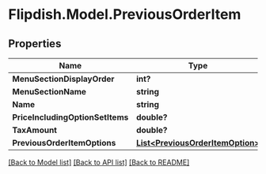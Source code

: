 # Flipdish.Model.PreviousOrderItem
## Properties

Name | Type | Description | Notes
------------ | ------------- | ------------- | -------------
**MenuSectionDisplayOrder** | **int?** |  | [optional] 
**MenuSectionName** | **string** |  | [optional] 
**Name** | **string** |  | [optional] 
**PriceIncludingOptionSetItems** | **double?** |  | [optional] 
**TaxAmount** | **double?** |  | [optional] 
**PreviousOrderItemOptions** | [**List&lt;PreviousOrderItemOption&gt;**](PreviousOrderItemOption.md) |  | [optional] 

[[Back to Model list]](../README.md#documentation-for-models) [[Back to API list]](../README.md#documentation-for-api-endpoints) [[Back to README]](../README.md)

